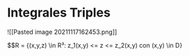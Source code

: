 # Integrales Triples
![[Pasted image 20211117162453.png]]


$$R = {(x,y,z) \in R³: z_1(x,y) <= z <= z_2(x,y) con (x,y) \in D}